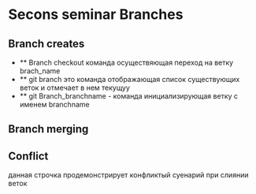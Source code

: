 # Secons seminar Branches

## Branch creates

* ** Branch checkout  команда осуществяющая переход на ветку  brach_name
* ** git branch  это команда отображающая список существующих веток и  отмечает в нем текущуу
* ** git Branch_branchname  - команда инициализирующая ветку с именем branchname 

## Branch merging
## Conflict
 
 данная строчка продемонстрирует конфликтый суенарий при слиянии веток
 